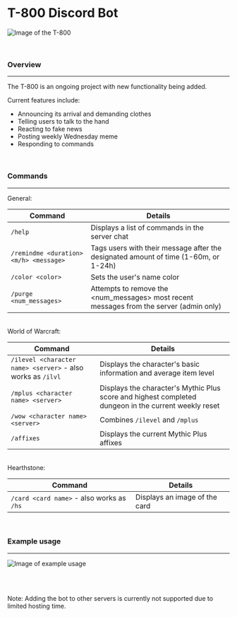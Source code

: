 # T-800 Discord Bot

![Image of the T-800](https://vignette1.wikia.nocookie.net/terminator/images/d/d5/T1movie02-800.jpg/revision/latest?cb=20160322135926)

<br/>

### Overview

---

The T-800 is an ongoing project with new functionality being added.

Current features include:
* Announcing its arrival and demanding clothes
* Telling users to talk to the hand
* Reacting to fake news
* Posting weekly Wednesday meme
* Responding to commands

<br/>

### Commands

---

General:

|Command|Details|
|---|---|
|`/help`|Displays a list of commands in the server chat|
|`/remindme <duration><m/h> <message>`|Tags users with their message after the designated amount of time (1-60m, or 1-24h)|
|`/color <color>`|Sets the user's name color|
|`/purge <num_messages>`|Attempts to remove the <num_messages> most recent messages from the server (admin only)

<br/>
World of Warcraft:

|Command|Details|
|---|---|
|`/ilevel <character name> <server>` - also works as `/ilvl`|Displays the character's basic information and average item level|
|`/mplus <character name> <server>`|Displays the character's Mythic Plus score and highest completed dungeon in the current weekly reset|
|`/wow <character name> <server>`|Combines `/ilevel` and `/mplus`|
|`/affixes`|Displays the current Mythic Plus affixes|


<br/>
Hearthstone:

|Command|Details|
|---|---|
|`/card <card name>` - also works as `/hs`|Displays an image of the card|


<br/>

### Example usage

---

![Image of example usage](https://i.imgur.com/OE5WyKn.png)

<br/><br/>

Note: Adding the bot to other servers is currently not supported due to limited hosting time.
